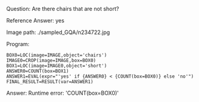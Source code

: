 Question: Are there chairs that are not short?

Reference Answer: yes

Image path: ./sampled_GQA/n234722.jpg

Program:

```
BOX0=LOC(image=IMAGE,object='chairs')
IMAGE0=CROP(image=IMAGE,box=BOX0)
BOX1=LOC(image=IMAGE0,object='short')
ANSWER0=COUNT(box=BOX1)
ANSWER1=EVAL(expr="'yes' if {ANSWER0} < {COUNT(box=BOX0)} else 'no'")
FINAL_RESULT=RESULT(var=ANSWER1)
```
Answer: Runtime error: 'COUNT(box=BOX0)'


